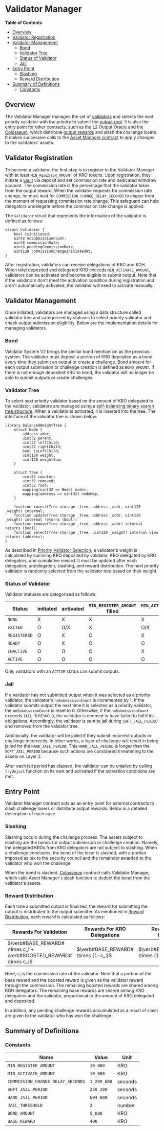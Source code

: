 # Validator Manager

<!-- START doctoc generated TOC please keep comment here to allow auto update -->
<!-- DON'T EDIT THIS SECTION, INSTEAD RE-RUN doctoc TO UPDATE -->
**Table of Contents**

- [Overview](#overview)
- [Validator Registration](#validator-registration)
- [Validator Management](#validator-management)
  - [Bond](#bond)
  - [Validator Tree](#validator-tree)
  - [Status of Validator](#status-of-validator)
  - [Jail](#jail)
- [Entry Point](#entry-point)
  - [Slashing](#slashing)
  - [Reward Distribution](#reward-distribution)
- [Summary of Definitions](#summary-of-definitions)
  - [Constants](#constants)

<!-- END doctoc generated TOC please keep comment here to allow auto update -->

<!-- All glossary references in this file. -->

[g-validator]: ../../glossary.md#validator
[g-l2-output]: ../../glossary.md#l2-output-root
[output-oracle]: ../../glossary.md#l2-output-oracle-contract
[colosseum-contract]: ../../glossary.md#colosseum-contract
[asset-manager-contract]: ../../glossary.md#asset-manager-contract
[g-output-reward]: ../../glossary.md#output-reward

## Overview

The Validator Manager manages the set of [validators][g-validator] and selects the next priority validator with the
priority to submit the [output root][g-l2-output]. It is also the entry point for other contracts, such as the
[L2 Output Oracle][output-oracle] and the [Colosseum][colosseum-contract], which distribute
[output rewards][g-output-reward] and slash the challenge losers. It makes successive calls to the
[Asset Manager contract][asset-manager-contract] to apply changes to the validators' assets.

## Validator Registration

To become a validator, the first step is to register to the Validator Manager with at least `MIN_REGISTER_AMOUNT` of
KRO tokens. Upon registration, they initiate a [vault](asset-manager.md#composition-of-asset-manager) via
deposit and set commission rate and dedicated withdraw account. The commission rate is the
percentage that the validator takes from the output reward. When the validator requests for commission rate change,
he must wait for `COMMISSION_CHANGE_DELAY_SECONDS` to elapse from the moment of requesting commission rate change.
This safeguard can help delegators undelegate before the commission rate change is applied.

The `Validator` struct that represents the information of the validator is defined as follows:

```solidity
struct Validator {
    bool isInitiated;
    uint8 noSubmissionCount;
    uint8 commissionRate;
    uint8 pendingCommissionRate;
    uint128 commissionChangeInitiatedAt;
}
```

After registration, validators can receive delegations of KRO and KGH. When total deposited and delegated KRO exceeds
`MIN_ACTIVATE_AMOUNT`, validators can be activated and become eligible to submit output. Note that if the validators
don't meet the activation condition during registration and aren't automatically activated, the validator will need to
activate manually.

## Validator Management

Once initiated, validators are managed using a data structure called validator tree and categorized by statuses to
select priority validator and check output submission eligibility. Below are the implementation details for managing
validators.

### Bond

Validator System V2 brings the similar bond mechanism as the previous system. The validator must deposit a portion of
KRO deposited as a bond every time they submit an output or create a challenge. Bond amount for each output submission
or challenge creation is defined as `BOND_AMOUNT`. If there is not enough deposited KRO to bond, the validator will no
longer be able to submit outputs or create challenges.

### Validator Tree

To select next priority validator based on the amount of KRO delegated to the validator, validators are managed using a
[self-balancing binary search tree structure][self-balancing-binary-search-tree]. When a validator is activated, it is
inserted into the tree. The interface of the validator tree is shown below:

```solidity
library BalancedWeightTree {
    struct Node {
        address addr;
        uint32 parent;
        uint32 leftChild;
        uint32 rightChild;
        bool isLeftChild;
        uint120 weight;
        uint120 weightSum;
    }

    struct Tree {
        uint32 counter;
        uint32 removed;
        uint32 root;
        mapping(uint32 => Node) nodes;
        mapping(address => uint32) nodeMap;
    }

    function insert(Tree storage _tree, address _addr, uint120 _weight) internal;
    function update(Tree storage _tree, address _addr, uint120 _weight) internal returns (bool);
    function remove(Tree storage _tree, address _addr) internal returns (bool);
    function select(Tree storage _tree, uint120 _weight) internal view returns (address);
}
```

As described in [Priority Validator Selection](overview.md#priority-validator-selection), a validator's weight is
calculated by summing KRO deposited by validator, KRO delegated by KRO delegators, and cumulative reward.
It must be updated after each delegation, undelegation, slashing, and reward distribution. The next
priority validator is randomly selected from the validator tree based on their weight.

[self-balancing-binary-search-tree]: https://github.com/yasharpm/Solidity-Weighted-Random-List

### Status of Validator

Validator statuses are categorized as follows:

| Status       | initiated | activated | `MIN_REGISTER_AMOUNT` filled | `MIN_ACTIVATE_AMOUNT` filled |
|--------------|-----------|-----------|------------------------------|------------------------------|
| `NONE`       | X         | X         | X                            | X                            |
| `EXITED`     | O         | O/X       | X                            | O/X                          |
| `REGISTERED` | O         | X         | O                            | X                            |
| `READY`      | O         | X         | O                            | O                            |
| `INACTIVE`   | O         | O         | O                            | X                            |
| `ACTIVE`     | O         | O         | O                            | O                            |

Only validators with an `ACTIVE` status can submit outputs.

### Jail

If a validator has not submitted output when it was selected as a priority validator, the validator's
`noSubmissionCount` is incremented by 1. If the validator submits output the next time it is selected as a priority
validator, the `noSubmissionCount` is reset to 0. Otherwise, if the `noSubmissionCount` exceeds `JAIL_THRESHOLD`, the
validator is deemed to have failed to fulfill its obligations. Accordingly, the validator is sent to jail during
`SOFT_JAIL_PERIOD` and removed from the validator tree.

Additionally, the validator will be jailed if they submit incorrect outputs or challenge incorrectly. In other words, a
loser of challenge will result in being jailed for the `HARD_JAIL_PERIOD`. This `HARD_JAIL_PERIOD` is longer than the
`SOFT_JAIL_PERIOD` because such actions are considered threatening to the assets on Layer 2.

After each jail period has elapsed, the validator can be unjailed by calling `tryUnjail` function on its own and
activated if the activation conditions are met.

## Entry Point

Validator Manager contract acts as an entry point for external contracts to slash challenge losers or distribute output
rewards. Below is a detailed description of each case.

### Slashing

Slashing occurs during the challenge process. The assets subject to slashing are the bonds for output submission or
challenge creation. Namely, the delegated KROs from KRO delegators are not subject to slashing. When a challenge
concludes, the bond of the loser is slashed, with a portion imposed as tax to the security council and the remainder
awarded to the validator who won the challenge.

When the bond is slashed, [Colosseum](../../zk-fault-proof/challenge.md#contract-interface) contract calls Validator
Manager, which calls Asset Manager's slash function to deduct the bond from the validator's assets.

### Reward Distribution

Each time a submitted output is finalized, the reward for submitting the output is distributed to the output submitter.
As mentioned in [Reward Distribution](overview.md#reward-distribution), each reward is calculated as follows:

| Rewards For Validation                                             | Rewards For KRO Delegations         | Rewards For KGH Delegations            |
|--------------------------------------------------------------------|-------------------------------------|----------------------------------------|
| $\verb#BASE_REWARD# \times c_i + \verb#BOOSTED_REWARD# \times c_i$ | $\verb#BASE_REWARD# \times (1-c_i)$ | $\verb#BOOSTED_REWARD# \times (1-c_i)$ |

Here, $c_i$ is the commission rate of the validator. Note that a portion of the base reward and the boosted reward is
given as the validator reward through the commission. The remaining boosted rewards are shared among KGH delegators. The
remaining base rewards are shared among KRO delegators and the validator, proportional to the amount of KRO delegated
and deposited.

In addition, any pending challenge rewards accumulated as a result of slash are given to the validator who has won the
challenge.

## Summary of Definitions

### Constants

| Name                              | Value       | Unit    |
|-----------------------------------|-------------|---------|
| `MIN_REGISTER_AMOUNT`             | `10_000`    | KRO     |
| `MIN_ACTIVATE_AMOUNT`             | `10_000`    | KRO     |
| `COMMISSION_CHANGE_DELAY_SECONDS` | `1_209_600` | seconds |
| `SOFT_JAIL_PERIOD`                | `259_200`   | seconds |
| `HARD_JAIL_PERIOD`                | `604_800`   | seconds |
| `JAIL_THRESHOLD`                  | `2`         | number  |
| `BOND_AMOUNT`                     | `5_000`     | KRO     |
| `BASE_REWARD`                     | `400`       | KRO     |
